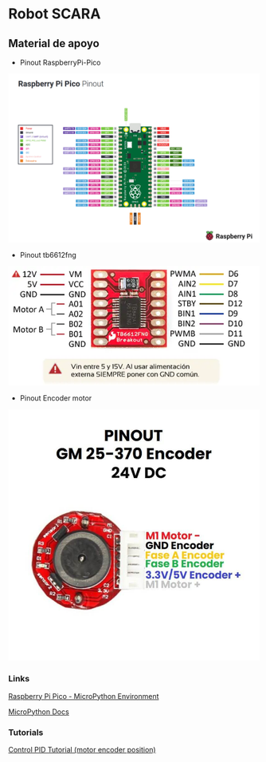 # Robot SCARA

## Material de apoyo

- Pinout RaspberryPi-Pico
  
![raspberrypi-pico-pinout](/imgs/raspberry-pi-pico-pinout.png)

- Pinout tb6612fng

![raspberrypi-pico-pinout](/imgs/tb6612fng-esquema.webp)

- Pinout Encoder motor

![raspberrypi-pico-pinout](/imgs/AR3100-GM-25-370-Encoder.jpg)

### Links
[Raspberry Pi Pico - MicroPython Environment](https://datasheets.raspberrypi.com/pico/raspberry-pi-pico-python-sdk.pdf)

[MicroPython Docs](https://docs.micropython.org/en/latest/rp2/quickref.html)

### Tutorials
[Control PID Tutorial (motor encoder position)](https://www.youtube.com/watch?v=dTGITLnYAY0)